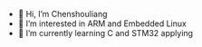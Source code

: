 - 👋 Hi, I’m Chenshouliang
- 👀 I’m interested in ARM and Embedded Linux
- 🌱 I’m currently learning C and STM32 applying


<!---
ShouliangChen/ShouliangChen is a ✨ special ✨ repository because its `README.md` (this file) appears on your GitHub profile.
You can click the Preview link to take a look at your changes.
--->
